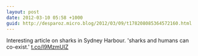 ```yaml
---
layout: post
date: 2012-03-10 05:58 +1000
guid: http://desparoz.micro.blog/2012/03/09/t178208085364572160.html
---
```

Interesting article on sharks in Sydney Harbour. 'sharks and humans can co-exist.' [t.co/I9MzmUIZ](http://t.co/I9MzmUIZ)
